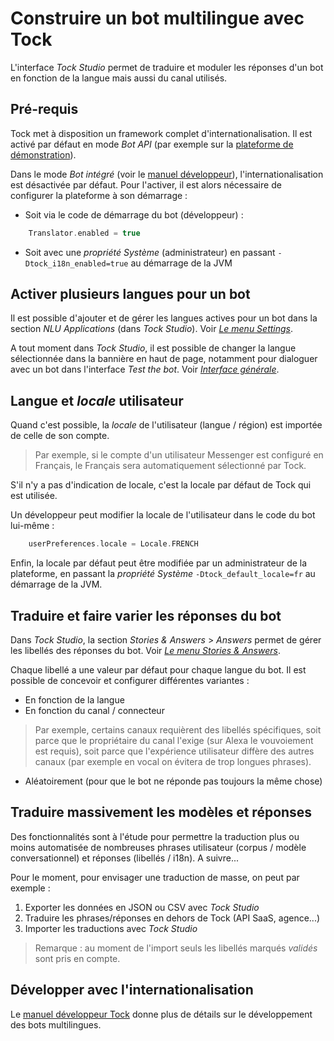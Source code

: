 # Construire un bot multilingue avec Tock

L'interface _Tock Studio_ permet de traduire et moduler les réponses d'un bot en fonction de la 
langue mais aussi du canal utilisés.


## Pré-requis

Tock met à disposition un framework complet d'internationalisation. Il est activé par défaut en mode _Bot API_
 (par exemple sur la [plateforme de démonstration](https://demo.tock.ai/)).

Dans le mode _Bot intégré_ (voir le [manuel développeur](../dev/modes.md)), l'internationalisation 
est désactivée par défaut. Pour l'activer, il est alors nécessaire de configurer la plateforme à son démarrage :

* Soit via le code de démarrage du bot (développeur) :
```kotlin
    Translator.enabled = true
```
* Soit avec une _propriété Système_ (administrateur) en passant ```-Dtock_i18n_enabled=true``` au démarrage de la JVM

## Activer plusieurs langues pour un bot

Il est possible d'ajouter et de gérer les langues actives pour un bot dans la section _NLU Applications_
(dans _Tock Studio_). Voir [_Le menu Settings_](studio/configuration.md).

A tout moment dans _Tock Studio_, il est possible de changer la langue sélectionnée dans la bannière en haut de page, 
notamment pour dialoguer avec un bot dans l'interface _Test the bot_. Voir [_Interface générale_](studio/general.md).

## Langue et _locale_ utilisateur

Quand c'est possible, la _locale_ de l'utilisateur (langue / région) est importée de celle de son compte. 

> Par exemple, si le compte d'un utilisateur Messenger est configuré en Français, le Français sera automatiquement
 sélectionné par Tock.

S'il n'y a pas d'indication de locale, c'est la locale par défaut de Tock qui est utilisée.

Un développeur peut modifier la locale de l'utilisateur dans le code du bot lui-même : 

```kotlin
    userPreferences.locale = Locale.FRENCH
```  

Enfin, la locale par défaut peut être modifiée par un administrateur de la plateforme, en passant la _propriété Système_ 
```-Dtock_default_locale=fr``` au démarrage de la JVM.

## Traduire et faire varier les réponses du bot

Dans _Tock Studio_, la section _Stories & Answers_ > _Answers_ permet de gérer les libellés des réponses du bot. Voir [_Le menu Stories & Answers_](studio/stories-and-answers.md).

Chaque libellé a une valeur par défaut pour chaque langue du bot. 
Il est possible de concevoir et configurer différentes variantes :

* En fonction de la langue
* En fonction du canal / connecteur
> Par exemple, certains canaux requièrent des libellés spécifiques, soit parce que le propriétaire du canal l'exige 
>(sur Alexa le vouvoiement est requis), soit parce que l'expérience utilisateur diffère des autres canaux (par exemple 
>en vocal on évitera de trop longues phrases).
* Aléatoirement (pour que le bot ne réponde pas toujours la même chose)

## Traduire massivement les modèles et réponses

Des fonctionnalités sont à l'étude pour permettre la traduction plus ou moins automatisée de nombreuses phrases 
utilisateur (corpus / modèle conversationnel) et réponses (libellés / i18n). A suivre...

Pour le moment, pour envisager une traduction de masse, on peut par exemple :

1. Exporter les données en JSON ou CSV avec _Tock Studio_
2. Traduire les phrases/réponses en dehors de Tock (API SaaS, agence...)
3. Importer les traductions avec _Tock Studio_

> Remarque : au moment de l'import seuls les libellés marqués _validés_ sont pris en compte. 

## Développer avec l'internationalisation

Le [manuel développeur Tock](../dev/modes.md) donne plus de détails sur le développement des bots multilingues.
